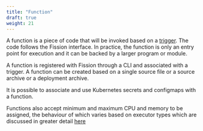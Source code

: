 ```yaml
---
title: "Function"
draft: true
weight: 21
---
```

A function is a piece of code that will be invoked based on a [trigger](../trigger). The code follows the Fission interface. In practice, the function is only an entry point for execution and it can be backed by a larger program or module.

A function is registered with Fission through a CLI and associated with a trigger. A function can be created based on a single source file or a source archive or a deployment archive.

It is possible to associate and use Kubernetes secrets and configmaps with a function.

Functions also accept minimum and maximum CPU and memory to be assigned, the behaviour of which varies based on executor types which are discussed in greater detail [here](../executor)
